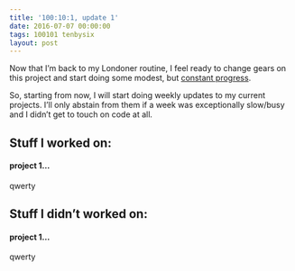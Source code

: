 ```yaml
---
title: '100:10:1, update 1'
date: 2016-07-07 00:00:00 
tags: 100101 tenbysix
layout: post
---
```

Now that I’m back to my Londoner routine, I feel ready to change gears on this project and start doing some modest, but [constant progress](http://carlosd.ghost.io/one-year/).

So, starting from now, I will start doing weekly updates to my current projects. I’ll only abstain from them if a week was exceptionally slow/busy and I didn’t get to touch on code at all.

## Stuff I worked on:
#### project 1…
qwerty

## Stuff I didn’t worked on:
#### project 1…
qwerty
